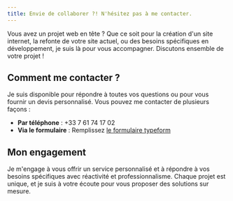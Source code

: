 ```yaml
---
title: Envie de collaborer ?! N'hésitez pas à me contacter.
---
```


Vous avez un projet web en tête ? Que ce soit pour la création d'un site internet, la refonte de votre site actuel, ou des besoins spécifiques en développement, je suis là pour vous accompagner. Discutons ensemble de votre projet !

## Comment me contacter ?
Je suis disponible pour répondre à toutes vos questions ou pour vous fournir un devis personnalisé. Vous pouvez me contacter de plusieurs façons :

- **Par téléphone** : +33 7 61 74 17 02
- **Via le formulaire** : Remplissez [le formulaire typeform](https://sylvain32.typeform.com/to/hP4lpWye)


## Mon engagement
Je m'engage à vous offrir un service personnalisé et à répondre à vos besoins spécifiques avec réactivité et professionnalisme. Chaque projet est unique, et je suis à votre écoute pour vous proposer des solutions sur mesure.
